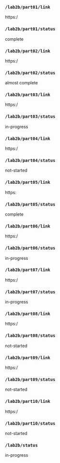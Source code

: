 ### `/lab2b/part01/link`
https:/
### `/lab2b/part01/status`
complete
### `/lab2b/part02/link`
https:/
### `/lab2b/part02/status`
almost complete
### `/lab2b/part03/link`
https:/
### `/lab2b/part03/status`
in-progress
### `/lab2b/part04/link`
https:/
### `/lab2b/part04/status`
not-started
### `/lab2b/part05/link`
https:
### `/lab2b/part05/status`
complete
### `/lab2b/part06/link`
https:/
### `/lab2b/part06/status`
in-progress
### `/lab2b/part07/link`
https:/
### `/lab2b/part07/status`
in-progress
### `/lab2b/part08/link`
https:/
### `/lab2b/part08/status`
not-started
### `/lab2b/part09/link`
https:/
### `/lab2b/part09/status`
not-started
### `/lab2b/part10/link`
https:/
### `/lab2b/part10/status`
not-started
### `/lab2b/status`
in-progress
